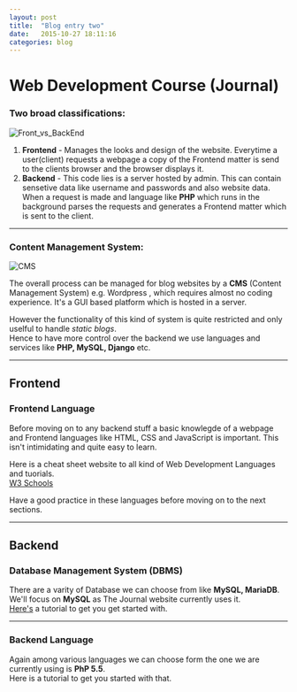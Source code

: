 ```yaml
---
layout: post
title:  "Blog entry two"
date:   2015-10-27 18:11:16
categories: blog
---
```


# Web Development Course (Journal)

### Two broad classifications:

![Front_vs_BackEnd](https://davidmles.com/wp-content/uploads/2017/02/frontend-vs-backend-768x432.png)

1. **Frontend** - Manages the looks and design of the website. Everytime a user(client) requests a webpage a copy of the Frontend matter is send to the clients browser and the browser displays it.
2. **Backend** - This code lies is a server hosted by admin. This can contain sensetive data like username and passwords and also website data. When a request is made and language like **PHP** which runs in the background parses the requests and generates a Frontend matter which is sent to the client.

---
### Content Management System:

![CMS](https://image.slidesharecdn.com/implementingandmanagingcms-160425070428/95/implementing-and-managing-content-management-systems-20-638.jpg?cb=1461567949)

 The overall process can be managed for blog websites by a **CMS** (Content Management System) e.g. Wordpress , which requires almost no coding experience. It's a GUI based platform which is hosted in a server.

However the functionality of this kind of system is quite restricted and only uselful to handle _static blogs_.  
Hence to have more control over the backend we use languages and services like **PHP, MySQL, Django** etc.

---
## Frontend

### Frontend Language

Before moving on to any backend stuff a basic knowlegde of a webpage and Frontend languages like HTML, CSS and JavaScript is important. This isn't intimidating and quite easy to learn.

Here is a cheat sheet website to all kind of Web Development Languages and tuorials.  
[W3 Schools](https://www.w3schools.com/html/)

Have a good practice in these languages before moving on to the next sections.

---

## Backend

### Database Management System (DBMS)

There are a varity of Database we can choose from like **MySQL, MariaDB**. We'll focus on **MySQL**  as The Journal website currently uses it.  
[Here's](https://www.tutorialspoint.com/mysql/ "Tutorial Point") a tutorial to get you get started with.

---
### Backend Language

Again among various languages we can choose form the one we are currently using is **PhP 5.5**.  
Here is a tutorial to get you started with that.

